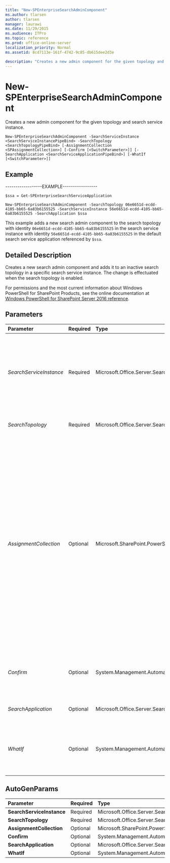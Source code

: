 ```yaml
---
title: "New-SPEnterpriseSearchAdminComponent"
ms.author: tlarsen
author: tlarsen
manager: laurawi
ms.date: 11/29/2015
ms.audience: ITPro
ms.topic: reference
ms.prod: office-online-server
localization_priority: Normal
ms.assetid: 8cd7113e-161f-4742-9c85-db615dee2d3e

description: "Creates a new admin component for the given topology and search service instance."
---
```


# New-SPEnterpriseSearchAdminComponent

Creates a new admin component for the given topology and search service instance.
  
```
New-SPEnterpriseSearchAdminComponent -SearchServiceInstance <SearchServiceInstancePipeBind> -SearchTopology <SearchTopologyPipeBind> [-AssignmentCollection <SPAssignmentCollection>] [-Confirm [<SwitchParameter>]] [-SearchApplication <SearchServiceApplicationPipeBind>] [-WhatIf [<SwitchParameter>]]

```

## Example

------------------EXAMPLE-----------------
  
```
$ssa = Get-SPEnterpriseSearchServiceApplication

```

```
New-SPEnterpriseSearchAdminComponent -SearchTopology 06e6651d-ecdd-4105-bb65-6a83b6155525 -SearchServiceInstance 56e6651d-ecdd-4105-bb65-6a83b6155525 -SearchApplication $ssa
```

This example adds a new search admin component to the search topology with identity  `06e6651d-ecdd-4105-bb65-6a83b6155525` in the search service instance with identity  `56e6651d-ecdd-4105-bb65-6a83b6155525` in the default search service application referenced by  `$ssa`.
  
## Detailed Description

Creates a new search admin component and adds it to an inactive search topology in a specific search service instance. The change is effectuated when the search topology is enabled.
  
For permissions and the most current information about Windows PowerShell for SharePoint Products, see the online documentation at [Windows PowerShell for SharePoint Server 2016 reference](https://go.microsoft.com/fwlink/p/?LinkId=671715). 
  
## Parameters

|**Parameter**|**Required**|**Type**|**Description**|
|:-----|:-----|:-----|:-----|
| _SearchServiceInstance_ <br/> |Required  <br/> |Microsoft.Office.Server.Search.Cmdlet.SearchServiceInstancePipeBind  <br/> |Specifies the search service instance that will host the new admin component. The type must be a valid GUID, in the form 12345678-90ab-cdef-1234-567890bcdefgh, a valid name of a search topology server, or an instance of a valid **SearchServiceInstance** object.  <br/> |
| _SearchTopology_ <br/> |Required  <br/> |Microsoft.Office.Server.Search.Cmdlet.SearchTopologyPipeBind  <br/> |Specifies the search topology where the new admin component should be added.  <br/> |
| _AssignmentCollection_ <br/> |Optional  <br/> |Microsoft.SharePoint.PowerShell.SPAssignmentCollection  <br/> |Manages objects for the purpose of proper disposal. Use of objects, such as **SPWeb** or **SPSite**, can use large amounts of memory and use of these objects in Windows PowerShell scripts requires proper memory management. Using the **SPAssignment** object, you can assign objects to a variable and dispose of the objects after they are needed to free up memory. When **SPWeb**, **SPSite**, or **SPSiteAdministration** objects are used, the objects are automatically disposed of if an assignment collection or the **Global** parameter is not used.  <br/> > [!NOTE]> When the **Global** parameter is used, all objects are contained in the global store. If objects are not immediately used, or disposed of by using the **Stop-SPAssignment** command, an out-of-memory scenario can occur.           |
| _Confirm_ <br/> |Optional  <br/> |System.Management.Automation.SwitchParameter  <br/> |Prompts you for confirmation before executing the command. For more information, type the following command: **get-help about_commonparameters** <br/> |
| _SearchApplication_ <br/> |Optional  <br/> |Microsoft.Office.Server.Search.Cmdlet.SearchServiceApplicationPipeBind  <br/> |Specifies the search service application that contains the search topology.  <br/> |
| _WhatIf_ <br/> |Optional  <br/> |System.Management.Automation.SwitchParameter  <br/> |Displays a message that describes the effect of the command instead of executing the command. For more information, type the following command: **get-help about_commonparameters** <br/> |
   
## AutoGenParams

|**Parameter**|**Required**|**Type**|**Description**|
|:-----|:-----|:-----|:-----|
|**SearchServiceInstance** <br/> |Required  <br/> |Microsoft.Office.Server.Search.Cmdlet.SearchServiceInstancePipeBind  <br/> ||
|**SearchTopology** <br/> |Required  <br/> |Microsoft.Office.Server.Search.Cmdlet.SearchTopologyPipeBind  <br/> ||
|**AssignmentCollection** <br/> |Optional  <br/> |Microsoft.SharePoint.PowerShell.SPAssignmentCollection  <br/> ||
|**Confirm** <br/> |Optional  <br/> |System.Management.Automation.SwitchParameter  <br/> ||
|**SearchApplication** <br/> |Optional  <br/> |Microsoft.Office.Server.Search.Cmdlet.SearchServiceApplicationPipeBind  <br/> ||
|**WhatIf** <br/> |Optional  <br/> |System.Management.Automation.SwitchParameter  <br/> ||
   

